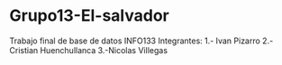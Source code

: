# Grupo13-El-salvador
Trabajo final de base de datos INFO133
Integrantes:
1.- Ivan Pizarro
2.-Cristian Huenchullanca
3.-Nicolas Villegas
